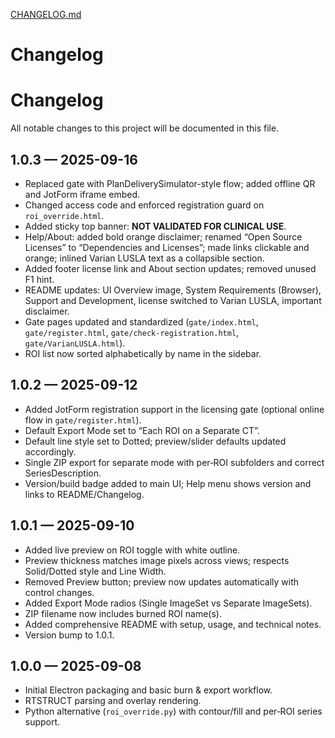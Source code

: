 [CHANGELOG.md](https://github.com/user-attachments/files/22365655/CHANGELOG.md)
# Changelog
# Changelog

All notable changes to this project will be documented in this file.

## 1.0.3 — 2025-09-16

- Replaced gate with PlanDeliverySimulator-style flow; added offline QR and JotForm iframe embed.
- Changed access code and enforced registration guard on `roi_override.html`.
- Added sticky top banner: **NOT VALIDATED FOR CLINICAL USE**.
- Help/About: added bold orange disclaimer; renamed “Open Source Licenses” to “Dependencies and Licenses”; made links clickable and orange; inlined Varian LUSLA text as a collapsible section.
- Added footer license link and About section updates; removed unused F1 hint.
- README updates: UI Overview image, System Requirements (Browser), Support and Development, license switched to Varian LUSLA, important disclaimer.
- Gate pages updated and standardized (`gate/index.html`, `gate/register.html`, `gate/check-registration.html`, `gate/VarianLUSLA.html`).
- ROI list now sorted alphabetically by name in the sidebar.

## 1.0.2 — 2025-09-12

- Added JotForm registration support in the licensing gate (optional online flow in `gate/register.html`).
- Default Export Mode set to “Each ROI on a Separate CT”.
- Default line style set to Dotted; preview/slider defaults updated accordingly.
- Single ZIP export for separate mode with per‑ROI subfolders and correct SeriesDescription.
- Version/build badge added to main UI; Help menu shows version and links to README/Changelog.

## 1.0.1 — 2025-09-10

- Added live preview on ROI toggle with white outline.
- Preview thickness matches image pixels across views; respects Solid/Dotted style and Line Width.
- Removed Preview button; preview now updates automatically with control changes.
- Added Export Mode radios (Single ImageSet vs Separate ImageSets).
- ZIP filename now includes burned ROI name(s).
- Added comprehensive README with setup, usage, and technical notes.
- Version bump to 1.0.1.

## 1.0.0 — 2025-09-08

- Initial Electron packaging and basic burn & export workflow.
- RTSTRUCT parsing and overlay rendering.
- Python alternative (`roi_override.py`) with contour/fill and per‑ROI series support.
